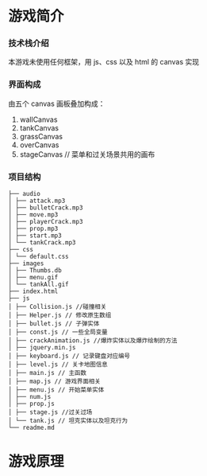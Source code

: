 # 游戏简介

### 技术栈介绍

本游戏未使用任何框架，用 js、css 以及 html 的 canvas 实现

### 界面构成

由五个 canvas 画板叠加构成：

1. wallCanvas
2. tankCanvas
3. grassCanvas
4. overCanvas
5. stageCanvas // 菜单和过关场景共用的画布

### 项目结构

```
├── audio
│ ├── attack.mp3
│ ├── bulletCrack.mp3
│ ├── move.mp3
│ ├── playerCrack.mp3
│ ├── prop.mp3
│ ├── start.mp3
│ └── tankCrack.mp3
├── css
│ └── default.css
├── images
│ ├── Thumbs.db
│ ├── menu.gif
│ └── tankAll.gif
├── index.html
├── js
│ ├── Collision.js //碰撞相关
│ ├── Helper.js // 修改原生数组
│ ├── bullet.js // 子弹实体
│ ├── const.js // 一些全局变量
│ ├── crackAnimation.js //爆炸实体以及爆炸绘制的方法
│ ├── jquery.min.js
│ ├── keyboard.js // 记录键盘对应编号
│ ├── level.js // 关卡地图信息
│ ├── main.js // 主函数
│ ├── map.js // 游戏界面相关
│ ├── menu.js // 开始菜单实体
│ ├── num.js
│ ├── prop.js
│ ├── stage.js //过关过场
│ └── tank.js // 坦克实体以及坦克行为
└── readme.md
```

# 游戏原理
